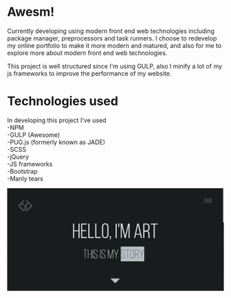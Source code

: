 # Awesm!

Currently developing using modern front end web technologies including package manager, preprocessors and task runners.
I choose to redevelop my online portfolio to make it more modern and matured, and also for me to explore more about
modern front end web technologies.

This project is well structured since I'm using GULP, also I minify a lot of my js frameworks to improve the performance of my website.

# Technologies used

In developing this project I've used <br/>
-NPM <br/>
-GULP (Awesome) <br/>
-PUG.js (formerly known as JADE) <br/>
-SCSS <br/>
-jQuery <br/>
-JS frameworks <br/>
-Bootstrap <br/>
-Manly tears <br/>

![Home Page](/Screenshot/Home.PNG?raw=true "Teaser")
